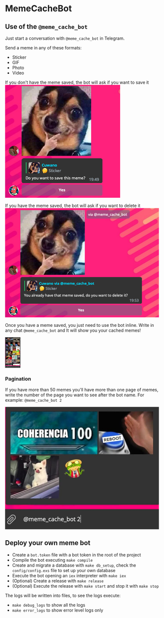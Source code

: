 # MemeCacheBot

## Use of the `@meme_cache_bot`

Just start a conversation with `@meme_cache_bot` in Telegram.

Send a meme in any of these formats:
 - Sticker
 - GIF
 - Photo
 - Video

If you don't have the meme saved, the bot will ask if you want to save it
![Save Button](./docs/images/save_button.png)

If you have the meme saved, the bot will ask if you want to delete it
![Delete Button](./docs/images/delete_button.png)

Once you have a meme saved, you just need to use the bot inline. Write in any chat `@meme_cache_bot` and It will show you your cached memes!

<img src="./docs/images/use_inline.jpg" width="50">

### Pagination

If you have more than 50 memes you'll have more than one page of memes, write the number of the page you want to see after the bot name. For example: `@meme_cache_bot 2`

![Pagination](./docs/images/pagination.jpg)

## Deploy your own meme bot

- Create a `bot.token` file with a bot token in the root of the project
- Compile the bot executing `make compile`
- Create and migrate a database with `make db_setup`, check the `config/config.exs` file to set up your own database
- Execute the bot opening an `iex` interpreter with `make iex`
- (Optional) Create a release with `make release`
- (Optional) Execute the release with `make start` and stop it with `make stop`

The logs will be written into files, to see the logs execute:
 - `make debug_logs` to show all the logs
 - `make error_logs` to show error level logs only
